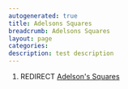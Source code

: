 ```yaml
---
autogenerated: true
title: Adelsons Squares
breadcrumb: Adelsons Squares
layout: page
categories: 
description: test description
---
```


1.  REDIRECT [Adelson's Squares](Adelsons_Squares)
